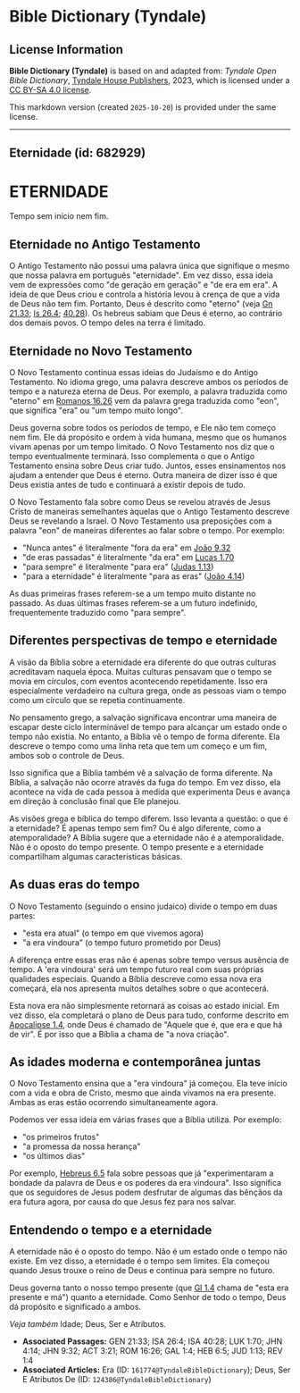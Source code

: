 # Bible Dictionary (Tyndale)

## License Information

**Bible Dictionary (Tyndale)** is based on and adapted from: _Tyndale Open Bible Dictionary_, [Tyndale House Publishers](https://tyndaleopenresources.com/), 2023, which is licensed under a [CC BY-SA 4.0 license](https://creativecommons.org/licenses/by-sa/4.0/legalcode.en).

This markdown version (created `2025-10-20`) is provided under the same license.



--------------------------------

## Eternidade (id: 682929)

ETERNIDADE
==========

Tempo sem início nem fim.

Eternidade no Antigo Testamento
-------------------------------

O Antigo Testamento não possui uma palavra única que signifique o mesmo que nossa palavra em português "eternidade". Em vez disso, essa ideia vem de expressões como "de geração em geração" e "de era em era". A ideia de que Deus criou e controla a história levou à crença de que a vida de Deus não tem fim. Portanto, Deus é descrito como "eterno" (veja [Gn 21\.33](https://ref.ly/Gen21:33); [Is 26\.4](https://ref.ly/Isa26:4); [40\.28](https://ref.ly/Isa40:28)). Os hebreus sabiam que Deus é eterno, ao contrário dos demais povos. O tempo deles na terra é limitado.

Eternidade no Novo Testamento
-----------------------------

O Novo Testamento continua essas ideias do Judaísmo e do Antigo Testamento. No idioma grego, uma palavra descreve ambos os períodos de tempo e a natureza eterna de Deus. Por exemplo, a palavra traduzida como "eterno" em [Romanos 16\.26](https://ref.ly/Rom16:26) vem da palavra grega traduzida como "eon", que significa "era" ou "um tempo muito longo".

Deus governa sobre todos os períodos de tempo, e Ele não tem começo nem fim. Ele dá propósito e ordem à vida humana, mesmo que os humanos vivam apenas por um tempo limitado. O Novo Testamento nos diz que o tempo eventualmente terminará. Isso complementa o que o Antigo Testamento ensina sobre Deus criar tudo. Juntos, esses ensinamentos nos ajudam a entender que Deus é eterno. Outra maneira de dizer isso é que Deus existia antes de tudo e continuará a existir depois de tudo.

O Novo Testamento fala sobre como Deus se revelou através de Jesus Cristo de maneiras semelhantes àquelas que o Antigo Testamento descreve Deus se revelando a Israel. O Novo Testamento usa preposições com a palavra "eon" de maneiras diferentes ao falar sobre o tempo. Por exemplo:

* "Nunca antes" é literalmente "fora da era" em [João 9\.32](https://ref.ly/John9:32)
* "de eras passadas" é literalmente "da era" em [Lucas 1\.70](https://ref.ly/Luke1:70)
* "para sempre" é literalmente "para era" ([Judas 1\.13](https://ref.ly/Jude1:13))
* "para a eternidade" é literalmente "para as eras" ([João 4\.14](https://ref.ly/John4:14))

As duas primeiras frases referem\-se a um tempo muito distante no passado. As duas últimas frases referem\-se a um futuro indefinido, frequentemente traduzido como "para sempre".

Diferentes perspectivas de tempo e eternidade
---------------------------------------------

A visão da Bíblia sobre a eternidade era diferente do que outras culturas acreditavam naquela época. Muitas culturas pensavam que o tempo se movia em círculos, com eventos acontecendo repetidamente. Isso era especialmente verdadeiro na cultura grega, onde as pessoas viam o tempo como um círculo que se repetia continuamente.

No pensamento grego, a salvação significava encontrar uma maneira de escapar deste ciclo interminável de tempo para alcançar um estado onde o tempo não existia. No entanto, a Bíblia vê o tempo de forma diferente. Ela descreve o tempo como uma linha reta que tem um começo e um fim, ambos sob o controle de Deus.

Isso significa que a Bíblia também vê a salvação de forma diferente. Na Bíblia, a salvação não ocorre através da fuga do tempo. Em vez disso, ela acontece na vida de cada pessoa à medida que experimenta Deus e avança em direção à conclusão final que Ele planejou.

As visões grega e bíblica do tempo diferem. Isso levanta a questão: o que é a eternidade? É apenas tempo sem fim? Ou é algo diferente, como a atemporalidade? A Bíblia sugere que a eternidade não é a atemporalidade. Não é o oposto do tempo presente. O tempo presente e a eternidade compartilham algumas características básicas.

As duas eras do tempo
---------------------

O Novo Testamento (seguindo o ensino judaico) divide o tempo em duas partes:

* "esta era atual" (o tempo em que vivemos agora)
* "a era vindoura" (o tempo futuro prometido por Deus)

A diferença entre essas eras não é apenas sobre tempo versus ausência de tempo. A 'era vindoura' será um tempo futuro real com suas próprias qualidades especiais. Quando a Bíblia descreve como essa nova era começará, ela nos apresenta muitos detalhes sobre o que acontecerá.

Esta nova era não simplesmente retornará as coisas ao estado inicial. Em vez disso, ela completará o plano de Deus para tudo, conforme descrito em [Apocalipse 1\.4](https://ref.ly/Rev1:4), onde Deus é chamado de "Aquele que é, que era e que há de vir". É por isso que a Bíblia a chama de "a nova criação".

As idades moderna e contemporânea juntas
----------------------------------------

O Novo Testamento ensina que a "era vindoura" já começou. Ela teve início com a vida e obra de Cristo, mesmo que ainda vivamos na era presente. Ambas as eras estão ocorrendo simultaneamente agora.

Podemos ver essa ideia em várias frases que a Bíblia utiliza. Por exemplo:

* "os primeiros frutos"
* "a promessa da nossa herança"
* "os últimos dias"

Por exemplo, [Hebreus 6\.5](https://ref.ly/Heb6:5) fala sobre pessoas que já "experimentaram a bondade da palavra de Deus e os poderes da era vindoura". Isso significa que os seguidores de Jesus podem desfrutar de algumas das bênçãos da era futura agora, por causa do que Jesus fez para nos salvar.

Entendendo o tempo e a eternidade
---------------------------------

A eternidade não é o oposto do tempo. Não é um estado onde o tempo não existe. Em vez disso, a eternidade é o tempo sem limites. Ela começou quando Jesus trouxe o reino de Deus e continua para sempre no futuro.

Deus governa tanto o nosso tempo presente (que [Gl 1\.4](https://ref.ly/Gal1:4) chama de "esta era presente e má") quanto a eternidade. Como Senhor de todo o tempo, Deus dá propósito e significado a ambos.

*Veja também* Idade; Deus, Ser e Atributos.

* **Associated Passages:** GEN 21:33; ISA 26:4; ISA 40:28; LUK 1:70; JHN 4:14; JHN 9:32; ACT 3:21; ROM 16:26; GAL 1:4; HEB 6:5; JUD 1:13; REV 1:4
* **Associated Articles:** Era (ID: `161774@TyndaleBibleDictionary`); Deus, Ser E Atributos De (ID: `124386@TyndaleBibleDictionary`)

